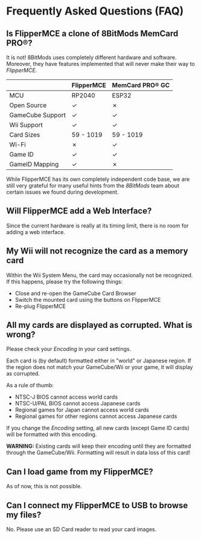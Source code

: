 
# Frequently Asked Questions (FAQ)


## Is FlipperMCE a clone of 8BitMods MemCard PRO®?

It is not! 8BitMods uses completely different hardware and software. Moreover, they have features implemented that will never make their way to *FlipperMCE*.

|             | FlipperMCE    | MemCard PRO® GC      |
|-------------|---------------|----------------------|
| MCU         | RP2040        | ESP32                |
| Open Source | ✓             | ✗                    |
| GameCube Support | ✓        | ✓                    |
| Wii Support | ✓             | ✓                    |
| Card Sizes  | 59 - 1019     | 59 - 1019            |
| Wi-Fi       | ✗             | ✓                    |
| Game ID     | ✓             | ✓                    |
| GameID Mapping | ✓          | ✗                    |

While FlipperMCE has its own completely independent code base, we are still very grateful for many useful hints from the *8BitMods* team about certain issues we found during development.


## Will FlipperMCE add a Web Interface?

Since the current hardware is really at its timing limit, there is no room for adding a web interface.


## My Wii will not recognize the card as a memory card

Within the Wii System Menu, the card may occasionally not be recognized. If this happens, please try the following things:

- Close and re-open the GameCube Card Browser
- Switch the mounted card using the buttons on FlipperMCE
- Re-plug FlipperMCE

## All my cards are displayed as corrupted. What is wrong?

Please check your *Encoding* in your card settings.

Each card is (by default) formatted either in "world" or Japanese region. If the region does not match your GameCube/Wii or your game, it will display as corrupted.

As a rule of thumb:

- NTSC-J BIOS cannot access world cards
- NTSC-U/PAL BIOS cannot access Japanese cards
- Regional games for Japan cannot access world cards
- Regional games for other regions cannot access Japanese cards

If you change the *Encoding* setting, all new cards (except Game ID cards) will be formatted with this encoding.

**WARNING:** Existing cards will keep their encoding until they are formatted through the GameCube/Wii. Formatting will result in data loss of this card!

## Can I load game from my FlipperMCE?

As of now, this is not possible.

## Can I connect my FlipperMCE to USB to browse my files?

No. Please use an SD Card reader to read your card images.